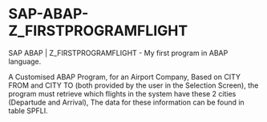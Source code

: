 # SAP-ABAP-Z_FIRSTPROGRAMFLIGHT
SAP ABAP | Z_FIRSTPROGRAMFLIGHT - My first program in ABAP language.

A Customised ABAP Program, for an Airport Company, Based on CITY FROM and CITY TO
(both provided by the user in the Selection Screen), the program must retrieve which
flights in the system have these 2 cities (Departude and Arrival), The data for these 
information can be found in table SPFLI. 
